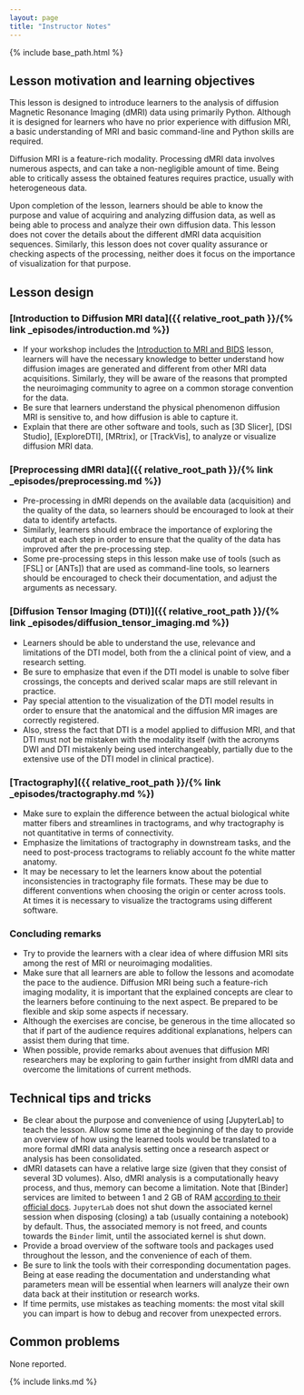 ```yaml
---
layout: page
title: "Instructor Notes"
---
```

{% include base_path.html %}

## Lesson motivation and learning objectives

This lesson is designed to introduce learners to the analysis of diffusion
Magnetic Resonance Imaging (dMRI) data using primarily Python. Although it is
designed for learners who have no prior experience with diffusion MRI, a basic
understanding of MRI and basic command-line and Python skills are required.

Diffusion MRI is a feature-rich modality. Processing dMRI data involves
numerous aspects, and can take a non-negligible amount of time. Being able
to critically assess the obtained features requires practice, usually with
heterogeneous data.

Upon completion of the lesson, learners should be able to know the purpose and
value of acquiring and analyzing diffusion data, as well as being able to
process and analyze their own diffusion data. This lesson does not cover the
details about the different dMRI data acquisition sequences. Similarly, this
lesson does not cover quality assurance or checking aspects of the processing,
neither does it focus on the importance of visualization for that purpose.

## Lesson design

### [Introduction to Diffusion MRI data]({{ relative_root_path }}/{% link _episodes/introduction.md %})

* If your workshop includes the [Introduction to MRI and BIDS](https://carpentries-incubator.github.io/SDC-BIDS-IntroMRI/) lesson,
learners will have the necessary knowledge to better understand how diffusion
images are generated and different from other MRI data acquisitions. Similarly,
they will be aware of the reasons that prompted the neuroimaging community to
agree on a common storage convention for the data.
* Be sure that learners understand the physical phenomenon diffusion MRI is
sensitive to, and how diffusion is able to capture it.
* Explain that there are other software and tools, such as [3D Slicer],
[DSI Studio], [ExploreDTI], [MRtrix], or [TrackVis], to analyze or visualize
diffusion MRI data.

### [Preprocessing dMRI data]({{ relative_root_path }}/{% link _episodes/preprocessing.md %})

* Pre-processing in dMRI depends on the available data (acquisition) and the
quality of the data, so learners should be encouraged to look at their data to
identify artefacts.
* Similarly, learners should embrace the importance of exploring the output at
each step in order to ensure that the quality of the data has improved after
the pre-processing step.
* Some pre-processing steps in this lesson make use of tools (such as [FSL] or
[ANTs]) that are used as command-line tools, so learners should be encouraged
to check their documentation, and adjust the arguments as necessary.

### [Diffusion Tensor Imaging (DTI)]({{ relative_root_path }}/{% link _episodes/diffusion_tensor_imaging.md %})

* Learners should be able to understand the use, relevance and limitations of
the DTI model, both from the a clinical point of view, and a research setting.
* Be sure to emphasize that even if the DTI model is unable to solve fiber
crossings, the concepts and derived scalar maps are still relevant in
practice.
* Pay special attention to the visualization of the DTI model results in order
to ensure that the anatomical and the diffusion MR images are correctly
registered.
* Also, stress the fact that DTI is a model applied to diffusion MRI, and that
DTI must not be mistaken with the modality itself (with the acronyms DWI and
DTI mistakenly being used interchangeably, partially due to the extensive use
of the DTI model in clinical practice).

### [Tractography]({{ relative_root_path }}/{% link _episodes/tractography.md %})

* Make sure to explain the difference between the actual biological white matter
fibers and streamlines in tractograms, and why tractography is not quantitative
in terms of connectivity.
* Emphasize the limitations of tractography in downstream tasks, and the need
to post-process tractograms to reliably account fo the white matter anatomy.
* It may be necessary to let the learners know about the potential
inconsistencies in tractography file formats. These may be due to different
conventions when choosing the origin or center across tools. At times it is
necessary to visualize the tractograms using different software.

### Concluding remarks

* Try to provide the learners with a clear idea of where diffusion MRI sits
among the rest of MRI or neuroimaging modalities.
* Make sure that all learners are able to follow the lessons and acomodate
the pace to the audience. Diffusion MRI being such a feature-rich imaging
modality, it is important that the explained concepts are clear to the
learners before continuing to the next aspect. Be prepared to be flexible and
skip some aspects if necessary.
* Although the exercises are concise, be generous in the time allocated so
that if part of the audience requires additional explanations, helpers can
assist them during that time.
* When possible, provide remarks about avenues that diffusion MRI researchers
may be exploring to gain further insight from dMRI data and overcome the
limitations of current methods.

## Technical tips and tricks

* Be clear about the purpose and convenience of using [JupyterLab] to teach the
lesson. Allow some time at the beginning of the day to provide an overview of
how using the learned tools would be translated to a more formal dMRI data
analysis setting once a research aspect or analysis has been consolidated.
* dMRI datasets can have a relative large size (given that they consist of
several 3D volumes). Also, dMRI analysis is a computationally heavy process,
and thus, memory can  become a limitation. Note that [Binder] services are
limited to between 1 and 2 GB of RAM [according to their official docs](https://mybinder.readthedocs.io/en/latest/about/about.html#how-much-memory-am-i-given-when-using-binder).
`JupyterLab` does not shut down the associated kernel session when disposing
(closing) a tab (usually containing a notebook) by default. Thus, the
associated memory is not freed, and counts towards the `Binder` limit, until
the associated kernel is shut down.
* Provide a broad overview of the software tools and packages used throughout
the lesson, and the convenience of each of them.
* Be sure to link the tools with their corresponding documentation pages.
Being at ease reading the documentation and understanding what parameters
mean will be essential when learners will analyze their own data back at
their institution or research works.
* If time permits, use mistakes as teaching moments: the most vital skill
you can impart is how to debug and recover from unexpected errors.

## Common problems

None reported.



{% include links.md %}
